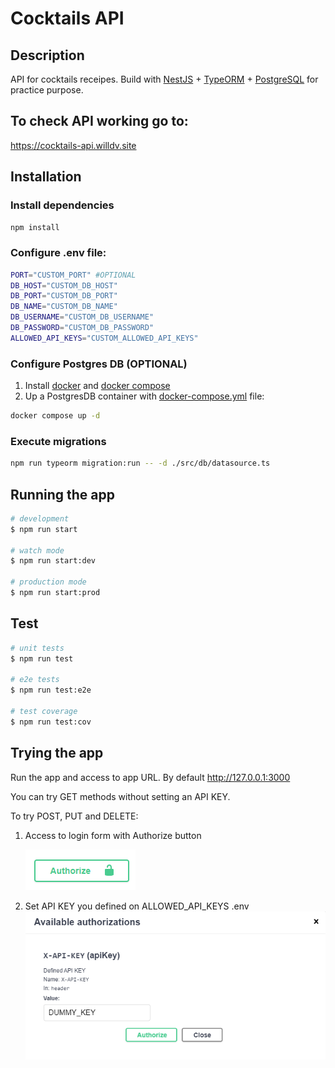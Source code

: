 # Cocktails API

## Description

API for cocktails receipes. Build with [NestJS](https://github.com/nestjs/nest) + [TypeORM](https://typeorm.io) + [PostgreSQL](https://www.postgresql.org) for practice purpose.

## To check API working go to:

https://cocktails-api.willdv.site

## Installation

### Install dependencies

```bash
npm install
```

### Configure .env file:

```bash
PORT="CUSTOM_PORT" #OPTIONAL
DB_HOST="CUSTOM_DB_HOST"
DB_PORT="CUSTOM_DB_PORT"
DB_NAME="CUSTOM_DB_NAME"
DB_USERNAME="CUSTOM_DB_USERNAME"
DB_PASSWORD="CUSTOM_DB_PASSWORD"
ALLOWED_API_KEYS="CUSTOM_ALLOWED_API_KEYS"
```

### Configure Postgres DB (OPTIONAL)

1. Install [docker](https://www.docker.com) and [docker compose](https://docs.docker.com/compose/install/)
2. Up a PostgresDB container with [docker-compose.yml](./docker-compose.yml) file:

```bash
docker compose up -d
```

### Execute migrations

```bash
npm run typeorm migration:run -- -d ./src/db/datasource.ts
```

## Running the app

```bash
# development
$ npm run start

# watch mode
$ npm run start:dev

# production mode
$ npm run start:prod
```

## Test

```bash
# unit tests
$ npm run test

# e2e tests
$ npm run test:e2e

# test coverage
$ npm run test:cov
```

## Trying the app

Run the app and access to app URL. By default http://127.0.0.1:3000

You can try GET methods without setting an API KEY.

To try POST, PUT and DELETE:

1. Access to login form with Authorize button

   ![Swagger auth button](./doc/authorize-button.png)

2. Set API KEY you defined on ALLOWED_API_KEYS .env
   ![Swagger auth form](./doc/authorize-form.png)
